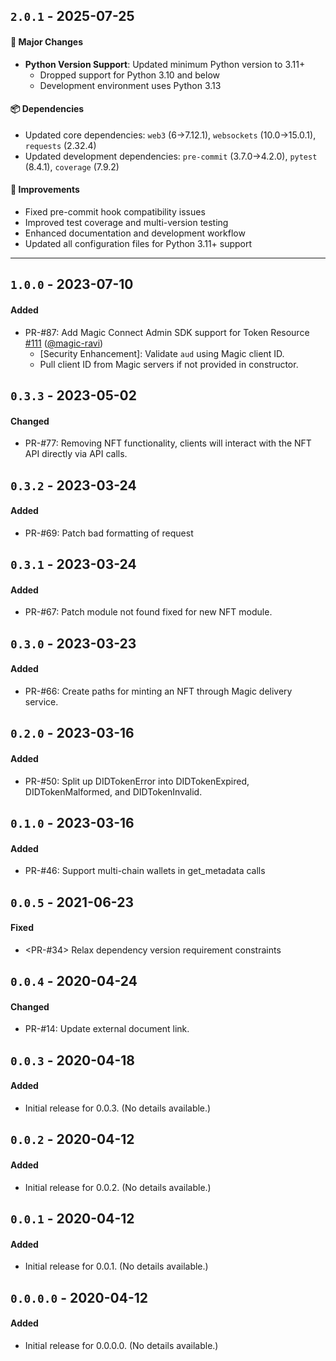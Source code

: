 ## `2.0.1` - 2025-07-25

#### 🚀 Major Changes

- **Python Version Support**: Updated minimum Python version to 3.11+
  - Dropped support for Python 3.10 and below
  - Development environment uses Python 3.13

#### 📦 Dependencies

- Updated core dependencies: `web3` (6→7.12.1), `websockets` (10.0→15.0.1), `requests` (2.32.4)
- Updated development dependencies: `pre-commit` (3.7.0→4.2.0), `pytest` (8.4.1), `coverage` (7.9.2)

#### 🔧 Improvements

- Fixed pre-commit hook compatibility issues
- Improved test coverage and multi-version testing
- Enhanced documentation and development workflow
- Updated all configuration files for Python 3.11+ support

---

## `1.0.0` - 2023-07-10

#### Added

- PR-#87: Add Magic Connect Admin SDK support for Token Resource [#111](https://github.com/magiclabs/magic-admin-js/pull/111) ([@magic-ravi](https://github.com/magic-ravi))
  - [Security Enhancement]: Validate `aud` using Magic client ID.
  - Pull client ID from Magic servers if not provided in constructor.

## `0.3.3` - 2023-05-02

#### Changed

- PR-#77: Removing NFT functionality, clients will interact with the NFT API directly via API calls.

## `0.3.2` - 2023-03-24

#### Added

- PR-#69: Patch bad formatting of request

## `0.3.1` - 2023-03-24

#### Added

- PR-#67: Patch module not found fixed for new NFT module.

## `0.3.0` - 2023-03-23

#### Added

- PR-#66: Create paths for minting an NFT through Magic delivery service.

## `0.2.0` - 2023-03-16

#### Added

- PR-#50: Split up DIDTokenError into DIDTokenExpired, DIDTokenMalformed, and DIDTokenInvalid.

## `0.1.0` - 2023-03-16

#### Added

- PR-#46: Support multi-chain wallets in get_metadata calls

## `0.0.5` - 2021-06-23

#### Fixed

- <PR-#34> Relax dependency version requirement constraints

## `0.0.4` - 2020-04-24

#### Changed

- PR-#14: Update external document link.

## `0.0.3` - 2020-04-18

#### Added

- Initial release for 0.0.3. (No details available.)

## `0.0.2` - 2020-04-12

#### Added

- Initial release for 0.0.2. (No details available.)

## `0.0.1` - 2020-04-12

#### Added

- Initial release for 0.0.1. (No details available.)

## `0.0.0.0` - 2020-04-12

#### Added

- Initial release for 0.0.0.0. (No details available.)
